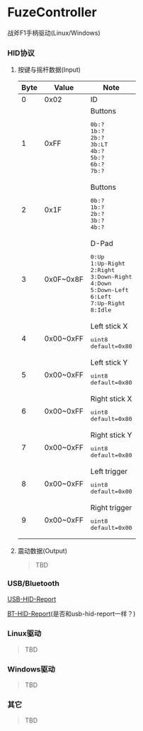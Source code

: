# FuzeController
战斧F1手柄驱动(Linux/Windows)

### HID协议
1. 按键与摇杆数据(Input)

    Byte|Value|Note
    ----|-----|----
    0   |0x02 |ID
    1   |0xFF |Buttons<pre>0b:?<br>1b:?<br>2b:?<br>3b:LT<br>4b:?<br>5b:?<br>6b:?<br>7b:?</pre>
    2   |0x1F |Buttons<pre>0b:?<br>1b:?<br>2b:?<br>3b:?<br>4b:?</pre>
    3   |0x0F~0x8F |D-Pad<pre>0:Up<br>1:Up-Right<br>2:Right<br>3:Down-Right<br>4:Down<br>5:Down-Left<br>6:Left<br>7:Up-Right<br>8:Idle</pre>
    4   |0x00~0xFF |Left stick X<pre>uint8<br>default=0x80</pre>
    5   |0x00~0xFF |Left stick Y<pre>uint8<br>default=0x80</pre>
    6   |0x00~0xFF |Right stick X<pre>uint8<br>default=0x80</pre>
    7   |0x00~0xFF |Right stick Y<pre>uint8<br>default=0x80</pre>
    8   |0x00~0xFF |Left trigger<pre>uint8<br>default=0x00</pre>
    9   |0x00~0xFF |Right trigger<pre>uint8<br>default=0x00</pre>

2. 震动数据(Output)
    
    > TBD

### USB/Bluetooth
[USB-HID-Report](https://github.com/mumumusuc/FuzeController/blob/master/fuze_controller_hid_dump.txt)

[BT-HID-Report](?)(是否和usb-hid-report一样？)

### Linux驱动
> TBD

### Windows驱动
> TBD

### 其它
> TBD
